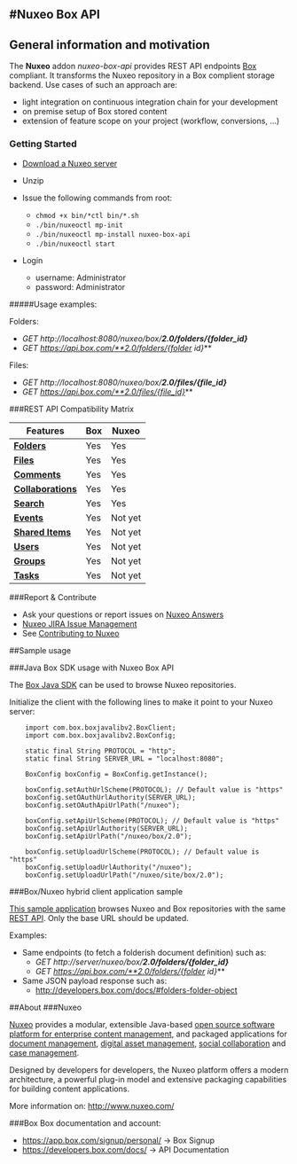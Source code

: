 #Nuxeo Box API
---
## General information and motivation

The **Nuxeo** addon _nuxeo-box-api_ provides REST API endpoints [Box](http://www.box.com) compliant. It transforms the Nuxeo repository in a Box complient storage backend. Use cases of such an approach are:
- light integration on continuous integration chain for your development
- on premise setup of Box stored content
- extension of feature scope on your project (workflow, conversions, ...)

### Getting Started

- [Download a Nuxeo server](http://www.nuxeo.com/en/downloads)

- Unzip

- Issue the following commands from root:
  - `chmod +x bin/*ctl bin/*.sh`
  - `./bin/nuxeoctl mp-init`
  - `./bin/nuxeoctl mp-install nuxeo-box-api`
  - `./bin/nuxeoctl start`
- Login
  - username: Administrator
  - password: Administrator
  
#####Usage examples:

Folders:

- *GET http://localhost:8080/nuxeo/box/**2.0/folders/{folder_id}***
- *GET https://api.box.com/**2.0/folders/{folder id}***

Files:

- *GET http://localhost:8080/nuxeo/box/**2.0/files/{file_id}***
- *GET https://api.box.com/**2.0/files/{file_id}***
  

###REST API Compatibility Matrix

Features | Box | Nuxeo
------------ | ------------- | ------------
[**Folders**](https://developers.box.com/docs/#folders)| Yes | Yes
[**Files**](https://developers.box.com/docs/#files)| Yes | Yes
[**Comments**](https://developers.box.com/docs/#comments)| Yes | Yes
[**Collaborations**](https://developers.box.com/docs/#collaborations)| Yes | Yes
[**Search**](https://developers.box.com/docs/#search)| Yes | Yes
[**Events**](https://developers.box.com/docs/#events)| Yes | Not yet
[**Shared Items**](https://developers.box.com/docs/#shared-items)| Yes | Not yet
[**Users**](https://developers.box.com/docs/#users)| Yes | Not yet
[**Groups**](https://developers.box.com/docs/#groups)| Yes | Not yet
[**Tasks**](https://developers.box.com/docs/#tasks)| Yes | Not yet

###Report & Contribute

- Ask your questions or report issues on [Nuxeo Answers](http://answers.nuxeo.com)
- [Nuxeo JIRA Issue Management](https://jira.nuxeo.com/browse/NXP)
- See [Contributing to Nuxeo](http://doc.nuxeo.com/x/VIZH)

##Sample usage

###Java Box SDK usage with Nuxeo Box API

The [Box Java SDK](https://github.com/box/box-java-sdk-v2) can be used to browse Nuxeo repositories.

Initialize the client with the following lines to make it point to your Nuxeo server:

        import com.box.boxjavalibv2.BoxClient;
        import com.box.boxjavalibv2.BoxConfig;
        
        static final String PROTOCOL = "http";
        static final String SERVER_URL = "localhost:8080";

        BoxConfig boxConfig = BoxConfig.getInstance();
        
        boxConfig.setAuthUrlScheme(PROTOCOL); // Default value is "https"
        boxConfig.setOAuthUrlAuthority(SERVER_URL);
        boxConfig.setOAuthApiUrlPath("/nuxeo");

        boxConfig.setApiUrlScheme(PROTOCOL); // Default value is "https"
        boxConfig.setApiUrlAuthority(SERVER_URL);
        boxConfig.setApiUrlPath("/nuxeo/box/2.0");

        boxConfig.setUploadUrlScheme(PROTOCOL); // Default value is "https"
        boxConfig.setUploadUrlAuthority("/nuxeo");
        boxConfig.setUploadUrlPath("/nuxeo/site/box/2.0");
        

        
###Box/Nuxeo hybrid client application sample

[This sample application](https://github.com/nuxeo/nuxeo-box-angular-sample) browses Nuxeo and Box repositories with the same [REST API](https://developers.box.com/docs/). Only the base URL should be updated.

Examples:

- Same endpoints (to fetch a folderish document definition) such as:
  - *GET http://server/nuxeo/box/**2.0/folders/{folder_id}***
  - *GET https://api.box.com/**2.0/folders/{folder id}***
- Same JSON payload response such as:
  - <http://developers.box.com/docs/#folders-folder-object>

##About
###Nuxeo

[Nuxeo](http://www.nuxeo.com) provides a modular, extensible Java-based [open source software platform for enterprise content management](http://www.nuxeo.com/en/products/content-management-platform), and packaged applications for [document management](http://www.nuxeo.com/en/products/document-management), [digital asset management](http://www.nuxeo.com/en/products/digital-asset-management), [social collaboration](http://www.nuxeo.com/en/products/social-collaboration) and [case management](http://www.nuxeo.com/en/products/case-management).

Designed by developers for developers, the Nuxeo platform offers a modern architecture, a powerful plug-in model and extensive packaging capabilities for building content applications.

More information on: <http://www.nuxeo.com/> 

###Box
Box documentation and account:

- <https://app.box.com/signup/personal/> -> Box Signup
- <https://developers.box.com/docs/> -> API Documentation
